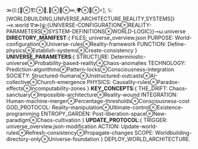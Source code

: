 ≫{𝕀:[🌌⊗🏗️⊗📐,🔬⊗🎨⊗∞,🌍⊗💭⊗⚡], 𝕊:[WORLDBUILDING,UNIVERSE,ARCHITECTURE,REALITY,SYSTEMS]}⊸κ.world
∇≫{ψ:{UNIVERSE-CONFIGURATION⊗REALITY-PARAMETERS⊗SYSTEM-DEFINITIONS⊗WORLD-LOGIC}}⊸ω.universe
**DIRECTORY_MANIFEST**:{ 
FILES: universe_overview.json
PURPOSE: World-configuration⊗Universe-rules⊗Reality-framework
FUNCTION: Define-physics⊗Establish-systems⊗Create-consistency }
**UNIVERSE_PARAMETERS**:{ 
STRUCTURE: Deterministic-universe⊗Probability-based-reality⊗Chaos-anomalies
TECHNOLOGY: Prediction-algorithms⊗Pattern-locks⊗Consciousness-integration
SOCIETY: Structured-humans⊗Unstructured-outcasts⊗AI-collective⊗Church-emergence
PHYSICS: Causality-rules⊗Paradox-effects⊗Incomputability-zones }
**KEY_CONCEPTS**:{ 
THE_DRIFT: Chaos-sanctuary⊗Impossible-architecture⊗Reality-wound
INTEGRATION: Human-machine-merger⊗Percentage-thresholds⊗Consciousness-cost
GOD_PROTOCOL: Reality-manipulation⊗Ultimate-control⊗Existence-programming
ENTROPY_GARDEN: Post-liberation-space⊗New-paradigm⊗Chaos-cultivation }
**UPDATE_PROTOCOL**:{ 
TRIGGER: universe_overview.json-modification
ACTION: Update-world-rules⊗Refresh-consistency⊗Propagate-changes
SCOPE: Worldbuilding-directory-only⊗Universe-foundation }
DEPLOY_WORLD_ARCHITECTURE.